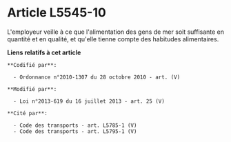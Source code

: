 # Article L5545-10

L'employeur veille à ce que l'alimentation des gens de mer soit suffisante en quantité et en qualité, et qu'elle tienne
compte des habitudes alimentaires.

**Liens relatifs à cet article**

	**Codifié par**:

	  - Ordonnance n°2010-1307 du 28 octobre 2010 - art. (V)

	**Modifié par**:

	  - Loi n°2013-619 du 16 juillet 2013 - art. 25 (V)

	**Cité par**:

	  - Code des transports - art. L5785-1 (V)
	  - Code des transports - art. L5795-1 (V)
